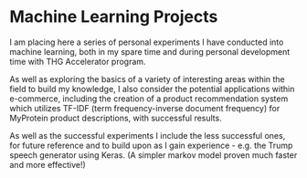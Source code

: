 # Machine Learning Projects
I am placing here a series of personal experiments I have conducted into machine learning, both in my spare time and during personal development time with THG Accelerator program.

As well as exploring the basics of a variety of interesting areas within the field to build my knowledge, I also consider the potential applications within e-commerce, including the creation of a product recommendation system which utilizes TF-IDF (term frequency-inverse document frequency) for MyProtein product descriptions, with successful results. 

As well as the successful experiments I include the less successful ones, for future reference and to build upon as I gain experience - e.g. the Trump speech generator using Keras. (A simpler markov model proven much faster and more effective!)
